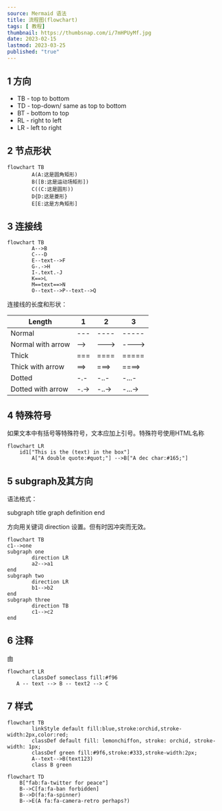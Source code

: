 ```yaml
---
source: Mermaid 语法
title: 流程图(flowchart)
tags: [ 教程]
thumbnail: https://thumbsnap.com/i/7mHPUyMf.jpg
date: 2023-02-15
lastmod: 2023-03-25 
published: "true"
---
```

## 1 方向

- TB - top to bottom
- TD - top-down/ same as top to bottom
- BT - bottom to top
- RL - right to left
- LR - left to right

## 2 节点形状

```mermaid
flowchart TB
		A(A:这是圆角矩形)
		B([B:这是运动场矩形])
		C((C:这是圆形))
		D{D:这是菱形}
		E[E:这是方角矩形]
```

## 3 连接线

```mermaid
flowchart TB
		A-->B
		C---D
		E--text-->F
		G-.->H
		I-.text.-J
		K==>L
		M==text==>N
		O--text-->P--text-->Q
```

连接线的长度和形状：

| Length | 1 | 2 | 3 |
| --- | --- | --- | --- |
| Normal | --- | ---- | ----- |
| Normal with arrow | --> | ---> | ----> |
| Thick | === | ==== | ===== |
| Thick with arrow | ==> | ===> | ====> |
| Dotted | -.- | -..- | -...- |
| Dotted with arrow | -.-> | -..-> | -...-> |

## 4 特殊符号

如果文本中有括号等特殊符号，文本应加上引号。特殊符号使用HTML名称

```mermaid
flowchart LR
    id1["This is the (text) in the box"]
		A["A double quote:#quot;"] -->B["A dec char:#165;"]
```

## 5 subgraph及其方向

语法格式：

subgraph title
    graph definition
end

方向用关键词 direction 设置。但有时因冲突而无效。

```mermaid
flowchart TB
c1-->one
subgraph one
		direction LR
		a2-->a1
end
subgraph two
		direction LR
		b1-->b2
end
subgraph three
		direction TB
		c1-->c2
end
```

## 6 注释

由
```mermaid
flowchart LR
		classDef someclass fill:#f96
   A -- text --> B -- text2 --> C
```

## 7 样式

```mermaid
flowchart TB
		linkStyle default fill:blue,stroke:orchid,stroke-width:2px,color:red;	
		classDef default fill: lemonchiffon, stroke: orchid, stroke-width: 1px;	
		classDef green fill:#9f6,stroke:#333,stroke-width:2px;	
		A--text-->B(text123)
		class B green
```

```mermaid
flowchart TD
    B["fab:fa-twitter for peace"]
    B-->C[fa:fa-ban forbidden]
    B-->D(fa:fa-spinner)
    B-->E(A fa:fa-camera-retro perhaps?)
```